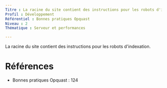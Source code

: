 ```yaml
---
Titre : La racine du site contient des instructions pour les robots d'indexation.
Profil : Développement
Référentiel : Bonnes pratiques Opquast
Niveau : 2
Thématique : Serveur et performances

---
```

La racine du site contient des instructions pour les robots d'indexation.

# Références

*   Bonnes pratiques Opquast : 124
